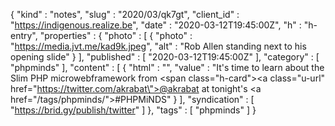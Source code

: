 {
  "kind" : "notes",
  "slug" : "2020/03/qk7gt",
  "client_id" : "https://indigenous.realize.be",
  "date" : "2020-03-12T19:45:00Z",
  "h" : "h-entry",
  "properties" : {
    "photo" : [ {
      "photo" : "https://media.jvt.me/kad9k.jpeg",
      "alt" : "Rob Allen standing next to his opening slide"
    } ],
    "published" : [ "2020-03-12T19:45:00Z" ],
    "category" : [ "phpminds" ],
    "content" : [ {
      "html" : "",
      "value" : "It's time to learn about the Slim PHP microwebframework from <span class=\"h-card\"><a class=\"u-url\" href=\"https://twitter.com/akrabat\">@akrabat</a></span> at tonight's <a href=\"/tags/phpminds/\">#PHPMiNDS</a>"
    } ],
    "syndication" : [ "https://brid.gy/publish/twitter" ]
  },
  "tags" : [ "phpminds" ]
}
